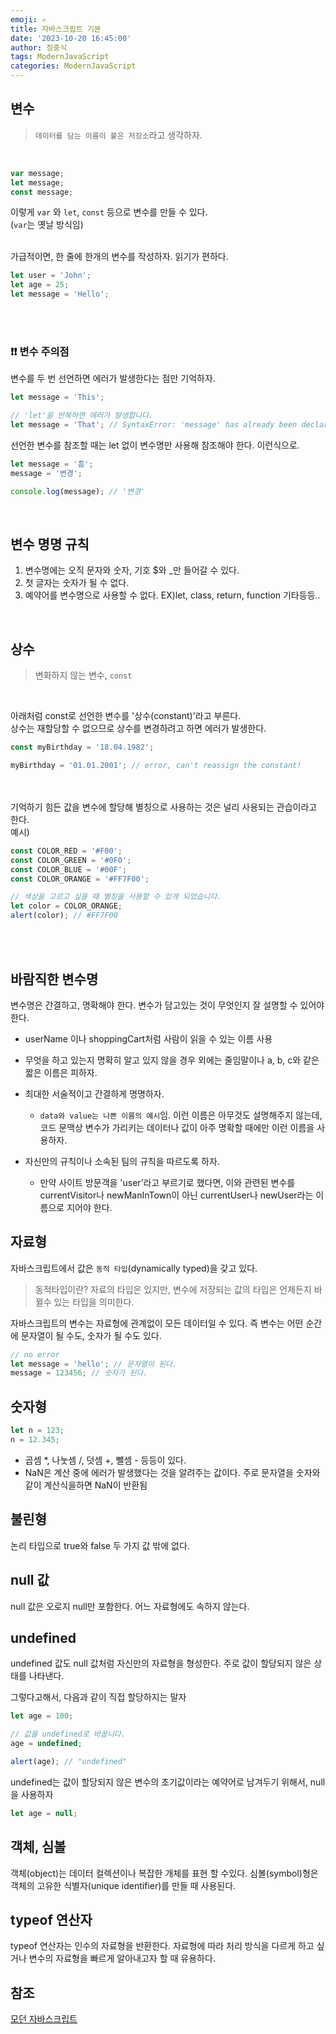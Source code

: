 ```yaml
---
emoji: ✍
title: 자바스크립트 기본
date: '2023-10-20 16:45:00'
author: 정중식
tags: ModernJavaScript
categories: ModernJavaScript
---
```


## 변수

> `데이터를 담는 이름이 붙은 저장소`라고 생각하자.

<br/>

```js
var message;
let message;
const message;
```

이렇게 `var` 와 `let`, `const` 등으로 변수를 만들 수 있다.<br/>
(`var`는 옛날 방식임) <br/><br/>

가급적이면, 한 줄에 한개의 변수를 작성하자. 읽기가 편하다.

```js
let user = 'John';
let age = 25;
let message = 'Hello';
```

<br/> <br/>

### ❗❗ 변수 주의점 <br/>

변수를 두 번 선언하면 에러가 발생한다는 점만 기억하자.

```js
let message = 'This';

// 'let'을 반복하면 에러가 발생합니다.
let message = 'That'; // SyntaxError: 'message' has already been declared
```

선언한 변수를 참조할 때는 let 없이 변수명만 사용해 참조해야 한다. 이런식으로.

```js
let message = '흠';
message = '변경';

console.log(message); // '변경'
```

<br/>

## 변수 명명 규칙

1. 변수명에는 오직 문자와 숫자, 기호 $와 \_만 들어갈 수 있다.
2. 첫 글자는 숫자가 될 수 없다.
3. 예약어를 변수명으로 사용할 수 없다. EX)let, class, return, function 기타등등..

<br/>

## 상수

> 변화하지 않는 변수, `const`

<br/>

아래처럼 const로 선언한 변수를 '상수(constant)'라고 부른다.  
상수는 재할당할 수 없으므로 상수를 변경하려고 하면 에러가 발생한다.

```js
const myBirthday = '18.04.1982';

myBirthday = '01.01.2001'; // error, can't reassign the constant!
```

<br/><br/>
기억하기 힘든 값을 변수에 할당해 별칭으로 사용하는 것은 널리 사용되는 관습이라고 한다. <br/>
예시)

```js
const COLOR_RED = '#F00';
const COLOR_GREEN = '#0F0';
const COLOR_BLUE = '#00F';
const COLOR_ORANGE = '#FF7F00';

// 색상을 고르고 싶을 때 별칭을 사용할 수 있게 되었습니다.
let color = COLOR_ORANGE;
alert(color); // #FF7F00
```

<br/><br/>

## 바람직한 변수명

변수명은 간결하고, 명확해야 한다. 변수가 담고있는 것이 무엇인지 잘 설명할 수 있어야 한다.<br/>

- userName 이나 shoppingCart처럼 사람이 읽을 수 있는 이름 사용
- 무엇을 하고 있는지 명확히 알고 있지 않을 경우 외에는 줄임말이나 a, b, c와 같은 짧은 이름은 피하자.
- 최대한 서술적이고 간결하게 명명하자.

  - `data와 value는 나쁜 이름의 예시`임. 이런 이름은 아무것도 설명해주지 않는데, 코드 문맥상 변수가 가리키는 데이터나 값이 아주 명확할 때에만 이런 이름을 사용하자.

- 자신만의 규칙이나 소속된 팀의 규칙을 따르도록 하자.
  - 만약 사이트 방문객을 'user’라고 부르기로 했다면, 이와 관련된 변수를 currentVisitor나 newManInTown이 아닌 currentUser나 newUser라는 이름으로 지어야 한다.

## 자료형

자바스크립트에서 값은 `동적 타입`(dynamically typed)을 갖고 있다.

> 동적타입이란? 자료의 타입은 있지만, 변수에 저장되는 값의 타입은 언제든지 바뀔수 있는 타입을 의미한다.

자바스크립트의 변수는 자료형에 관계없이 모든 데이터일 수 있다.
즉 변수는 어떤 순간에 문자열이 될 수도, 숫자가 될 수도 있다.

```js
// no error
let message = 'hello'; // 문자열이 된다.
message = 123456; // 숫자가 된다.
```

## 숫자형

```js
let n = 123;
n = 12.345;
```

- 곱셈 \*, 나눗셈 /, 덧셈 +, 뺄셈 - 등등이 있다.
- NaN은 계산 중에 에러가 발생했다는 것을 알려주는 값이다. 주로 문자열을 숫자와 같이 계산식을하면 NaN이 반환됨

## 불린형

논리 타입으로 true와 false 두 가지 값 밖에 없다.

## null 값

null 값은 오로지 null만 포함한다. 어느 자료형에도 속하지 않는다.

## undefined

undefined 값도 null 값처럼 자신만의 자료형을 형성한다.
주로 값이 할당되지 않은 상태를 나타낸다.

그렇다고해서, 다음과 같이 직접 할당하지는 말자

```js
let age = 100;

// 값을 undefined로 바꿉니다.
age = undefined;

alert(age); // "undefined"
```

undefined는 값이 할당되지 않은 변수의 초기값이라는 예약어로 남겨두기 위해서, null을 사용하자

```js
let age = null;
```

## 객체, 심볼

객체(object)는 데이터 컬렉션이나 복잡한 개체를 표현 할 수있다.
심볼(symbol)형은 객체의 고유한 식별자(unique identifier)를 만들 때 사용된다.

## typeof 연산자

typeof 연산자는 인수의 자료형을 반환한다. 자료형에 따라 처리 방식을 다르게 하고 싶거나 변수의 자료형을 빠르게 알아내고자 할 때 유용하다.

## 참조

[모던 자바스크립트](https://ko.javascript.info/)

```toc

```
